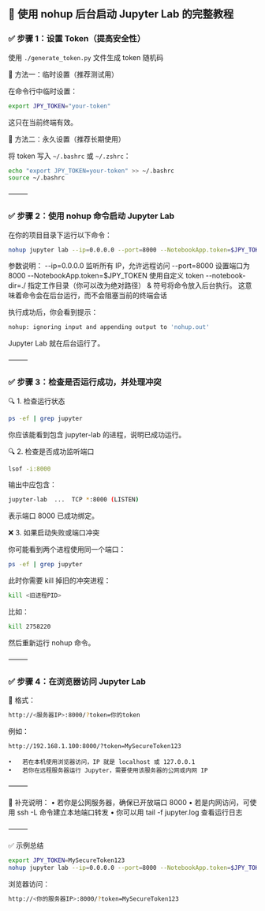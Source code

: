 ## 🚀 使用 nohup 后台启动 Jupyter Lab 的完整教程

### ✅ 步骤 1：设置 Token（提高安全性）

使用 `./generate_token.py` 文件生成 token 随机码

🔧 方法一：临时设置（推荐测试用）

在命令行中临时设置：
```bash
export JPY_TOKEN="your-token"
```
这只在当前终端有效。

🔧 方法二：永久设置（推荐长期使用）

将 token 写入 `~/.bashrc` 或 `~/.zshrc`：
```bash
echo "export JPY_TOKEN=your-token" >> ~/.bashrc
source ~/.bashrc
```

⸻

### ✅ 步骤 2：使用 nohup 命令启动 Jupyter Lab

在你的项目目录下运行以下命令：
```bash
nohup jupyter lab --ip=0.0.0.0 --port=8000 --NotebookApp.token=$JPY_TOKEN --notebook-dir=./ &
```
参数说明：
--ip=0.0.0.0	监听所有 IP，允许远程访问
--port=8000	设置端口为 8000
--NotebookApp.token=$JPY_TOKEN	使用自定义 token
--notebook-dir=./	指定工作目录（你可以改为绝对路径）
& 符号将命令放入后台执行。 这意味着命令会在后台运行，而不会阻塞当前的终端会话

执行成功后，你会看到提示：
```bash
nohup: ignoring input and appending output to 'nohup.out'
```
Jupyter Lab 就在后台运行了。

⸻

### ✅ 步骤 3：检查是否运行成功，并处理冲突

🔍 1. 检查运行状态
```bash
ps -ef | grep jupyter
```
你应该能看到包含 jupyter-lab 的进程，说明已成功运行。

🔍 2. 检查是否成功监听端口
```bash
lsof -i:8000
```
输出中应包含：
```bash
jupyter-lab  ...  TCP *:8000 (LISTEN)
```
表示端口 8000 已成功绑定。

❌ 3. 如果启动失败或端口冲突

你可能看到两个进程使用同一个端口：
```bash
ps -ef | grep jupyter
```
此时你需要 kill 掉旧的冲突进程：
```bash
kill <旧进程PID>
```
比如：
```bash
kill 2758220
```
然后重新运行 nohup 命令。

⸻

### ✅ 步骤 4：在浏览器访问 Jupyter Lab

📍 格式：
```bash
http://<服务器IP>:8000/?token=你的token
```
例如：
```bash
http://192.168.1.100:8000/?token=MySecureToken123
```
	•	若在本机使用浏览器访问，IP 就是 localhost 或 127.0.0.1
	•	若你在远程服务器运行 Jupyter，需要使用该服务器的公网或内网 IP

⸻

🧱 补充说明：
	•	若你是公网服务器，确保已开放端口 8000
	•	若是内网访问，可使用 ssh -L 命令建立本地端口转发
	•	你可以用 tail -f jupyter.log 查看运行日志

⸻

✅ 示例总结
```bash
export JPY_TOKEN=MySecureToken123
nohup jupyter lab --ip=0.0.0.0 --port=8000 --NotebookApp.token=$JPY_TOKEN --notebook-dir=./ > jupyter.log 2>&1 &
```
浏览器访问：
```bash
http://<你的服务器IP>:8000/?token=MySecureToken123
```